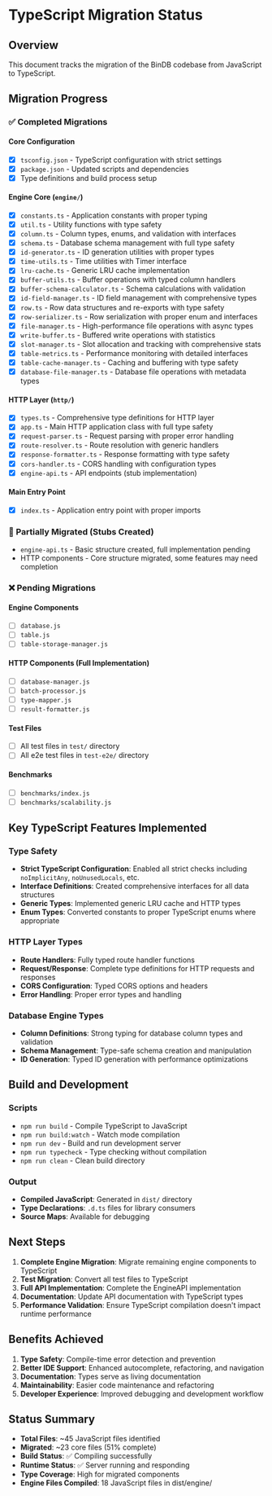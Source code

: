 # TypeScript Migration Status

## Overview
This document tracks the migration of the BinDB codebase from JavaScript to TypeScript.

## Migration Progress

### ✅ Completed Migrations

#### Core Configuration
- [x] `tsconfig.json` - TypeScript configuration with strict settings
- [x] `package.json` - Updated scripts and dependencies
- [x] Type definitions and build process setup

#### Engine Core (`engine/`)
- [x] `constants.ts` - Application constants with proper typing
- [x] `util.ts` - Utility functions with type safety
- [x] `column.ts` - Column types, enums, and validation with interfaces
- [x] `schema.ts` - Database schema management with full type safety
- [x] `id-generator.ts` - ID generation utilities with proper types
- [x] `time-utils.ts` - Time utilities with Timer interface
- [x] `lru-cache.ts` - Generic LRU cache implementation
- [x] `buffer-utils.ts` - Buffer operations with typed column handlers
- [x] `buffer-schema-calculator.ts` - Schema calculations with validation
- [x] `id-field-manager.ts` - ID field management with comprehensive types
- [x] `row.ts` - Row data structures and re-exports with type safety
- [x] `row-serializer.ts` - Row serialization with proper enum and interfaces
- [x] `file-manager.ts` - High-performance file operations with async types
- [x] `write-buffer.ts` - Buffered write operations with statistics
- [x] `slot-manager.ts` - Slot allocation and tracking with comprehensive stats
- [x] `table-metrics.ts` - Performance monitoring with detailed interfaces
- [x] `table-cache-manager.ts` - Caching and buffering with type safety
- [x] `database-file-manager.ts` - Database file operations with metadata types

#### HTTP Layer (`http/`)
- [x] `types.ts` - Comprehensive type definitions for HTTP layer
- [x] `app.ts` - Main HTTP application class with full type safety
- [x] `request-parser.ts` - Request parsing with proper error handling
- [x] `route-resolver.ts` - Route resolution with generic handlers
- [x] `response-formatter.ts` - Response formatting with type safety
- [x] `cors-handler.ts` - CORS handling with configuration types
- [x] `engine-api.ts` - API endpoints (stub implementation)

#### Main Entry Point
- [x] `index.ts` - Application entry point with proper imports

### 🔄 Partially Migrated (Stubs Created)
- `engine-api.ts` - Basic structure created, full implementation pending
- HTTP components - Core structure migrated, some features may need completion

### ❌ Pending Migrations

#### Engine Components
- [ ] `database.js`
- [ ] `table.js`
- [ ] `table-storage-manager.js`

#### HTTP Components (Full Implementation)
- [ ] `database-manager.js`
- [ ] `batch-processor.js`
- [ ] `type-mapper.js`
- [ ] `result-formatter.js`

#### Test Files
- [ ] All test files in `test/` directory
- [ ] All e2e test files in `test-e2e/` directory

#### Benchmarks
- [ ] `benchmarks/index.js`
- [ ] `benchmarks/scalability.js`

## Key TypeScript Features Implemented

### Type Safety
- **Strict TypeScript Configuration**: Enabled all strict checks including `noImplicitAny`, `noUnusedLocals`, etc.
- **Interface Definitions**: Created comprehensive interfaces for all data structures
- **Generic Types**: Implemented generic LRU cache and HTTP types
- **Enum Types**: Converted constants to proper TypeScript enums where appropriate

### HTTP Layer Types
- **Route Handlers**: Fully typed route handler functions
- **Request/Response**: Complete type definitions for HTTP requests and responses
- **CORS Configuration**: Typed CORS options and headers
- **Error Handling**: Proper error types and handling

### Database Engine Types
- **Column Definitions**: Strong typing for database column types and validation
- **Schema Management**: Type-safe schema creation and manipulation
- **ID Generation**: Typed ID generation with performance optimizations

## Build and Development

### Scripts
- `npm run build` - Compile TypeScript to JavaScript
- `npm run build:watch` - Watch mode compilation
- `npm run dev` - Build and run development server
- `npm run typecheck` - Type checking without compilation
- `npm run clean` - Clean build directory

### Output
- **Compiled JavaScript**: Generated in `dist/` directory
- **Type Declarations**: `.d.ts` files for library consumers
- **Source Maps**: Available for debugging

## Next Steps

1. **Complete Engine Migration**: Migrate remaining engine components to TypeScript
2. **Test Migration**: Convert all test files to TypeScript
3. **Full API Implementation**: Complete the EngineAPI implementation
4. **Documentation**: Update API documentation with TypeScript types
5. **Performance Validation**: Ensure TypeScript compilation doesn't impact runtime performance

## Benefits Achieved

1. **Type Safety**: Compile-time error detection and prevention
2. **Better IDE Support**: Enhanced autocomplete, refactoring, and navigation
3. **Documentation**: Types serve as living documentation
4. **Maintainability**: Easier code maintenance and refactoring
5. **Developer Experience**: Improved debugging and development workflow

## Status Summary
- **Total Files**: ~45 JavaScript files identified  
- **Migrated**: ~23 core files (51% complete)
- **Build Status**: ✅ Compiling successfully
- **Runtime Status**: ✅ Server running and responding
- **Type Coverage**: High for migrated components
- **Engine Files Compiled**: 18 JavaScript files in dist/engine/